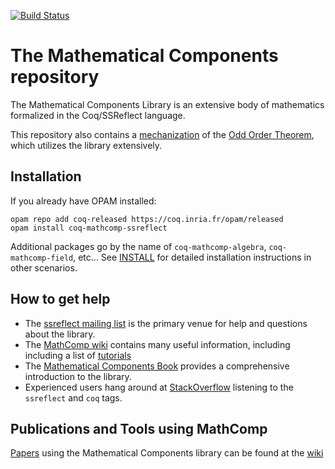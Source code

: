 [![Build Status](https://travis-ci.org/math-comp/math-comp.svg?branch=master)](https://travis-ci.org/math-comp/math-comp)

# The Mathematical Components repository

The Mathematical Components Library is an extensive body of
mathematics formalized in the Coq/SSReflect language.

This repository also contains a
[mechanization](https://hal.archives-ouvertes.fr/hal-00816699/) of the
[Odd Order
Theorem](https://en.wikipedia.org/wiki/Feit%E2%80%93Thompson_theorem),
which utilizes the library extensively.

## Installation

If you already have OPAM installed:

```
opam repo add coq-released https://coq.inria.fr/opam/released
opam install coq-mathcomp-ssreflect
```

Additional packages go by the name of `coq-mathcomp-algebra`,
`coq-mathcomp-field`, etc... See [INSTALL](INSTALL.md) for detailed
installation instructions in other scenarios.

## How to get help

- The [ssreflect mailing
  list](https://sympa.inria.fr/sympa/info/ssreflect) is the primary
  venue for help and questions about the library.
- The [MathComp wiki](https://github.com/math-comp/math-comp/wiki)
  contains many useful information, including including a list of
  [tutorials](https://github.com/math-comp/math-comp/wiki/tutorials)
- The [Mathematical Components Book](https://math-comp.github.io/mcb/)
  provides a comprehensive introduction to the library.
- Experienced users hang around at
  [StackOverflow](https://stackoverflow.com/questions/tagged/ssreflect)
  listening to the `ssreflect` and `coq` tags.

## Publications and Tools using MathComp

[Papers](https://github.com/math-comp/math-comp/wiki/Publications) 
using the Mathematical Components library can be found at the
[wiki](https://github.com/math-comp/math-comp/wiki)
